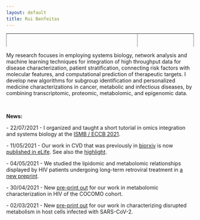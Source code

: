 ```yaml
---
layout: default
title: Rui Benfeitas
---
```


<table class="center" style="width: 100%; border-collapse: collapse; border-style: hidden; height: 36px;" border="1">
<tbody>
<tr style="height: 18px;">
	<td style="width: 70%; height: 18px;"><h1>Rui Benfeitas, PhD </h1>
		<h3>Multi-omics Integration and Systems Biology</h3>
		<p>Senior bioinformatician & Vice Training Coordinator</p><br>
		<a href="http://twitter.com/ruifeitas"><img border="0" src="https://www.svgrepo.com/show/137277/twitter.svg" height="30"></a>
		<a href="https://scholar.google.se/citations?user=TNHVVA4AAAAJ"><img border="0" src="https://camo.githubusercontent.com/80c1726d97a306a48189cb105cb4c0667d5adf140dc35daf05713873170b20ff/687474703a2f2f7777772e736f66746c61622e6e7475612e67722f7e6e69636b69652f696d616765732f6c6f676f2f676f6f676c652d7363686f6c61722e706e67" height="30"></a>
		<a href="https://www.linkedin.com/in/ruibenfeitas/"><img border="0" src="https://www.svgrepo.com/show/315300/linkedin.svg" height="30"></a>
		<a href="https://www.researchgate.net/profile/Rui-Benfeitas"><img border="0" src="https://logoeps.com/wp-content/uploads/2014/09/49394-researchgate-logo-icon-vector-icon-vector-eps.png" height="30"></a>
		<a href="https://publons.com/researcher/1294591/rui-benfeitas/"><img border="0" src="https://icons-for-free.com/iconfiles/png/512/publons-1324440218351315351.png" height="30"></a>
		<a href="https://www.nbis.se/about/staff/rui-benfeitas/"><img alt="NBIS" src="./includes/assets/img/logo/nbislogo-green.svg" style="height:30px;padding:0px 0px 0px 5px" ></a>
		<a href="www.scilifelab.se"><img alt="Scilifelab" src="./includes/assets/img/logo/scilifelab.png" style="height:30px;padding:0px 0px 0px 5px" ></a>
		<a href="https://www.dbb.su.se/"><img alt="Stockholm University" src="./includes/assets/img/logo/su.png" style="height:30px;padding:0px 0px 0px 5px" ></a>
	</td>
	<td style="width: 30%; height: 18px;"><img src="./includes/assets/img/photo.png" style="float: right" width="100%" alt="" /></td>
</tr>
</tbody>
</table>

<!-- Summary -->
<table class="center" style="width: 100%; border-collapse: collapse; border-style: hidden; height: 36px;" border="1">
<tbody>
<tr style="height: 18px;" class="justify">
<p>My research focuses in employing systems biology, network analysis and machine learning techniques
for integration of high throughput data for disease characterization, patient stratification, connecting risk factors with molecular features, and computational prediction of therapeutic targets. I develop new algorithms for subgroup identification and personalized medicine characterizations in cancer, metabolic and infectious diseases, by combining transcriptomic, proteomic, metabolomic, and epigenomic data.</p>
</tr>
<!-- NEWS -->
<tr style="height: 18px;" >
	<br><p><strong>News:</strong></p>
		<p>- 22/07/2021 - I organized and taught a short tutorial in omics integration and systems biology at the <a href="https://nbisweden.github.io/workshop_omicsint_ISMBECCB/"> ISMB / ECCB 2021</a>.</p>
		<p>- 11/05/2021 - Our work in CVD that was previously in <a href="https://www.biorxiv.org/content/10.1101/2020.10.28.358556v2">biorxiv</a> is now <a href="https://elifesciences.org/articles/66921">published in eLife</a>. See also the <a href="https://elifesciences.org/articles/69863">highlight</a>.</p>
		<p>- 04/05/2021 - We studied the lipidomic and metabolomic relationships displayed by HIV patients undergoing long-term retroviral treatment in <a href="https://www.medrxiv.org/content/10.1101/2021.05.04.21256640v1">a new preprint</a>.
		<p>- 30/04/2021 - New <a href="https://www.medrxiv.org/content/10.1101/2021.04.01.21254778v1">pre-print out</a> for our work in metabolomic characterization in HIV of the COCOMO cohort.</p>
		<p>- 02/03/2021 - New <a href="https://www.biorxiv.org/content/10.1101/2021.02.24.432759v1.full">pre-print out</a> for our work in characterizing disrupted metabolism in host cells infected with SARS-CoV-2.</p>
	</tr>
</tbody>
</table>